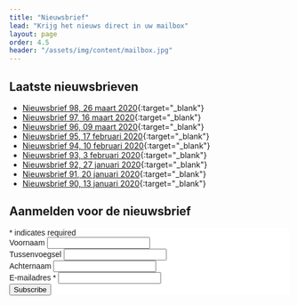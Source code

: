 ```yaml
---
title: "Nieuwsbrief"
lead: "Krijg het nieuws direct in uw mailbox"
layout: page
order: 4.5
header: "/assets/img/content/mailbox.jpg"
---
```


## Laatste nieuwsbrieven

* [Nieuwsbrief 98, 26 maart 2020](https://mailchi.mp/28908b50b009/voorjaarsconferentieii-1656125){:target="_blank"}
* [Nieuwsbrief 97, 16 maart 2020](https://mailchi.mp/fe17e19f46a2/voorjaarsconferentieii-1652209){:target="_blank"}
* [Nieuwsbrief 96, 09 maart 2020](https://mailchi.mp/5d818e1c7319/voorjaarsconferentieii){:target="_blank"}
* [Nieuwsbrief 95, 17 februari 2020](https://mailchi.mp/4927663635e3/1lssrbh9d4-1643517){:target="_blank"}
* [Nieuwsbrief 94, 10 februari 2020](https://mailchi.mp/e2cc6bbdbe71/1lssrbh9d4-1641449){:target="_blank"}
* [Nieuwsbrief 93,  3 februari 2020](https://mailchi.mp/d18cae87e1c8/1lssrbh9d4-1639169){:target="_blank"}
* [Nieuwsbrief 92, 27 januari 2020](https://mailchi.mp/8c1323e763b4/1lssrbh9d4-1638061){:target="_blank"}
* [Nieuwsbrief 91, 20 januari 2020](https://mailchi.mp/9dfb1549093c/1lssrbh9d4-1635489?e=[UNIQID]){:target="_blank"}
* [Nieuwsbrief 90, 13 januari 2020](https://mailchi.mp/6cab70ab4352/1lssrbh9d4-1635485?e=[UNIQID]){:target="_blank"}

## Aanmelden voor de nieuwsbrief


<!-- Begin MailChimp Signup Form -->
<link href="//cdn-images.mailchimp.com/embedcode/classic-10_7.css" rel="stylesheet" type="text/css">
<style type="text/css">
	#mc_embed_signup{background:#fff; clear:left; font:14px Helvetica,Arial,sans-serif; }
	/* Add your own MailChimp form style overrides in your site stylesheet or in this style block.
	   We recommend moving this block and the preceding CSS link to the HEAD of your HTML file. */
</style>
<div id="mc_embed_signup">
<form action="https://ieni.us6.list-manage.com/subscribe/post?u=6e90e656d80766b29da172e5b&amp;id=81a0ad9c0d" method="post" id="mc-embedded-subscribe-form" name="mc-embedded-subscribe-form" class="validate" target="_blank" novalidate>
    <div id="mc_embed_signup_scroll">
	
<div class="indicates-required"><span class="asterisk">*</span> indicates required</div>
<div class="mc-field-group">
	<label for="mce-MMERGE4">Voornaam </label>
	<input type="text" value="" name="MMERGE4" class="" id="mce-MMERGE4">
</div>
<div class="mc-field-group">
	<label for="mce-MMERGE5">Tussenvoegsel </label>
	<input type="text" value="" name="MMERGE5" class="" id="mce-MMERGE5">
</div>
<div class="mc-field-group">
	<label for="mce-MMERGE3">Achternaam </label>
	<input type="text" value="" name="MMERGE3" class="" id="mce-MMERGE3">
</div>
<div class="mc-field-group">
	<label for="mce-EMAIL">E-mailadres  <span class="asterisk">*</span>
</label>
	<input type="email" value="" name="EMAIL" class="required email" id="mce-EMAIL">
</div>
	<div id="mce-responses" class="clear">
		<div class="response" id="mce-error-response" style="display:none"></div>
		<div class="response" id="mce-success-response" style="display:none"></div>
	</div>    <!-- real people should not fill this in and expect good things - do not remove this or risk form bot signups-->
    <div style="position: absolute; left: -5000px;" aria-hidden="true"><input type="text" name="b_6e90e656d80766b29da172e5b_81a0ad9c0d" tabindex="-1" value=""></div>
    <div class="clear"><input type="submit" value="Subscribe" name="subscribe" id="mc-embedded-subscribe" class="button"></div>
    </div>
</form>
</div>
<script type='text/javascript' src='//s3.amazonaws.com/downloads.mailchimp.com/js/mc-validate.js'></script><script type='text/javascript'>(function($) {window.fnames = new Array(); window.ftypes = new Array();fnames[4]='MMERGE4';ftypes[4]='text';fnames[5]='MMERGE5';ftypes[5]='text';fnames[3]='MMERGE3';ftypes[3]='text';fnames[0]='EMAIL';ftypes[0]='email'; /*
 * Translated default messages for the $ validation plugin.
 * Locale: NL
 */
$.extend($.validator.messages, {
        required: "Dit is een verplicht veld.",
        remote: "Controleer dit veld.",
        email: "Vul hier een geldig e-mailadres in.",
        url: "Vul hier een geldige URL in.",
        date: "Vul hier een geldige datum in.",
        dateISO: "Vul hier een geldige datum in (ISO-formaat).",
        number: "Vul hier een geldig getal in.",
        digits: "Vul hier alleen getallen in.",
        creditcard: "Vul hier een geldig creditcardnummer in.",
        equalTo: "Vul hier dezelfde waarde in.",
        accept: "Vul hier een waarde in met een geldige extensie.",
        maxlength: $.validator.format("Vul hier maximaal {0} tekens in."),
        minlength: $.validator.format("Vul hier minimaal {0} tekens in."),
        rangelength: $.validator.format("Vul hier een waarde in van minimaal {0} en maximaal {1} tekens."),
        range: $.validator.format("Vul hier een waarde in van minimaal {0} en maximaal {1}."),
        max: $.validator.format("Vul hier een waarde in kleiner dan of gelijk aan {0}."),
        min: $.validator.format("Vul hier een waarde in groter dan of gelijk aan {0}.")
});}(jQuery));var $mcj = jQuery.noConflict(true);</script>
<!--End mc_embed_signup-->
